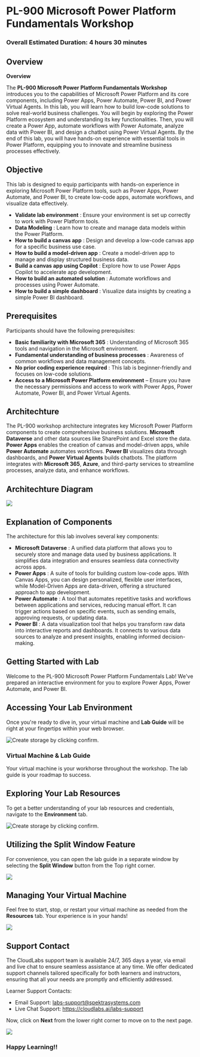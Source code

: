 # PL-900 Microsoft Power Platform Fundamentals Workshop

### Overall Estimated Duration: 4 hours 30 minutes

## Overview

**Overview**  

The **PL-900 Microsoft Power Platform Fundamentals Workshop** introduces you to the capabilities of Microsoft Power Platform and its core components, including Power Apps, Power Automate, Power BI, and Power Virtual Agents. In this lab, you will learn how to build low-code solutions to solve real-world business challenges. You will begin by exploring the Power Platform ecosystem and understanding its key functionalities. Then, you will create a Power App, automate workflows with Power Automate, analyze data with Power BI, and design a chatbot using Power Virtual Agents. By the end of this lab, you will have hands-on experience with essential tools in Power Platform, equipping you to innovate and streamline business processes effectively.

## Objective

This lab is designed to equip participants with hands-on experience in exploring Microsoft Power Platform tools, such as Power Apps, Power Automate, and Power BI, to create low-code apps, automate workflows, and visualize data effectively.

-   **Validate lab environment** : Ensure your environment is set up correctly to work with Power Platform tools.
-   **Data Modeling** : Learn how to create and manage data models within the Power Platform.
-   **How to build a canvas app** : Design and develop a low-code canvas app for a specific business use case.
-   **How to build a model-driven app** : Create a model-driven app to manage and display structured business data.
-   **Build a canvas app using Copilot** : Explore how to use Power Apps Copilot to accelerate app development.
-   **How to build an automated solution** : Automate workflows and processes using Power Automate.
-   **How to build a simple dashboard** : Visualize data insights by creating a simple Power BI dashboard.
  
## Prerequisites

Participants should have the following prerequisites:

-   **Basic familiarity with Microsoft 365** : Understanding of Microsoft 365 tools and navigation in the Microsoft environment.
-   **Fundamental understanding of business processes** : Awareness of common workflows and data management concepts.
-   **No prior coding experience required** : This lab is beginner-friendly and focuses on low-code solutions.
-   **Access to a Microsoft Power Platform environment** – Ensure you have the necessary permissions and access to work with Power Apps, Power Automate, Power BI, and Power Virtual Agents.

## Architechture

The PL-900 workshop architecture integrates key Microsoft Power Platform components to create comprehensive business solutions. **Microsoft Dataverse** and other data sources like SharePoint and Excel store the data. **Power Apps** enables the creation of canvas and model-driven apps, while **Power Automate** automates workflows. **Power BI** visualizes data through dashboards, and **Power Virtual Agents** builds chatbots. The platform integrates with **Microsoft 365**, **Azure**, and third-party services to streamline processes, analyze data, and enhance workflows.

## Architechture Diagram

![](../media/archdiagram.JPG)

## Explanation of Components

The architecture for this lab involves several key components:

-   **Microsoft Dataverse** : A unified data platform that allows you to securely store and manage data used by business applications. It simplifies data integration and ensures seamless data connectivity across apps.
-   **Power Apps** : A suite of tools for building custom low-code apps. With Canvas Apps, you can design personalized, flexible user interfaces, while Model-Driven Apps are data-driven, offering a structured approach to app development.
-   **Power Automate** : A tool that automates repetitive tasks and workflows between applications and services, reducing manual effort. It can trigger actions based on specific events, such as sending emails, approving requests, or updating data.
-   **Power BI** : A data visualization tool that helps you transform raw data into interactive reports and dashboards. It connects to various data sources to analyze and present insights, enabling informed decision-making.
## Getting Started with Lab

Welcome to the PL-900 Microsoft Power Platform Fundamentals Lab! We've prepared an interactive environment for you to explore Power Apps, Power Automate, and Power BI. 

## Accessing Your Lab Environment
 
Once you're ready to dive in, your virtual machine and **Lab Guide** will be right at your fingertips within your web browser.

   ![Create storage by clicking confirm.](../media/GettingStarted/gspage01.png)  

### Virtual Machine & Lab Guide
 
Your virtual machine is your workhorse throughout the workshop. The lab guide is your roadmap to success.
 
## Exploring Your Lab Resources
 
To get a better understanding of your lab resources and credentials, navigate to the **Environment** tab.

   ![Create storage by clicking confirm.](../media/GettingStarted/ai-900-gettingstarted-04.png)
 
## Utilizing the Split Window Feature
 
For convenience, you can open the lab guide in a separate window by selecting the **Split Window** button from the Top right corner.
 
   ![](../media/GS8.png)
 
## Managing Your Virtual Machine
 
Feel free to start, stop, or restart your virtual machine as needed from the **Resources** tab. Your experience is in your hands!
 
  ![](../media/GS5.png)


## Support Contact
 
The CloudLabs support team is available 24/7, 365 days a year, via email and live chat to ensure seamless assistance at any time. We offer dedicated support channels tailored specifically for both learners and instructors, ensuring that all your needs are promptly and efficiently addressed.

Learner Support Contacts:
- Email Support: labs-support@spektrasystems.com
- Live Chat Support: https://cloudlabs.ai/labs-support

Now, click on **Next** from the lower right corner to move on to the next page.

![](../media/GS4.png)

### Happy Learning!!
